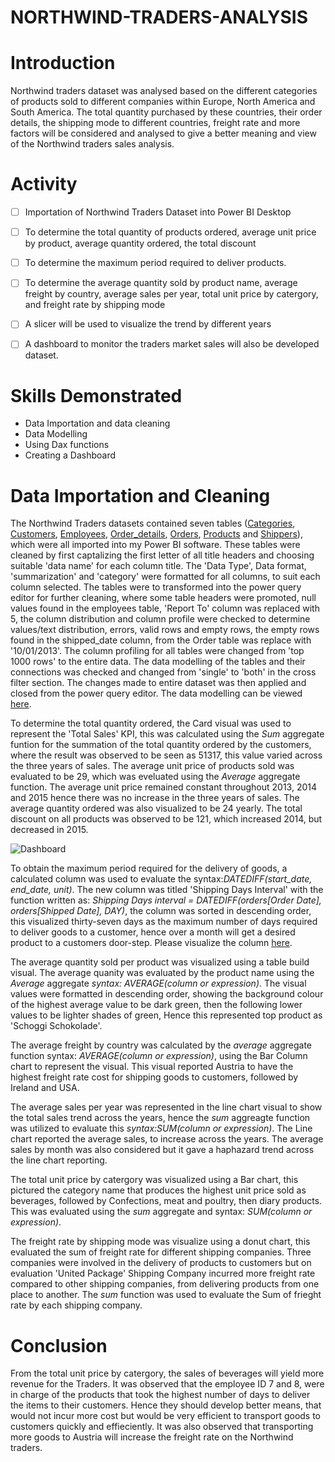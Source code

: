 # NORTHWIND-TRADERS-ANALYSIS

# **Introduction**
Northwind traders dataset was analysed based on the different categories of products sold to different companies within Europe, North America and South America. The total quantity purchased by these countries, their order details, the shipping mode to different countries, freight rate and more factors will be considered and analysed to give a better meaning and view of the Northwind traders sales analysis.


# **Activity**
- [ ]  Importation of Northwind Traders Dataset into Power BI Desktop
- [ ]  To determine the total quantity of products ordered, average unit price by product, average quantity ordered, the total discount
- [ ]  To determine the maximum period required to deliver products.
- [ ]  To determine the average quantity sold by product name, average freight by country, average sales per year, total unit price by catergory, and freight rate by shipping mode
- [ ]  A slicer will be used to visualize the trend by different years
- [ ]  A dashboard to monitor the traders market sales will also be developed dataset.
 

# **Skills Demonstrated**
- Data Importation and data cleaning
- Data Modelling
- Using Dax functions
- Creating a Dashboard


# **Data Importation and Cleaning**
The Northwind Traders datasets contained seven tables ([Categories](https://github.com/Jessie-Watt/Northwind-Traders-Analysis/blob/main/Category%20data.png), [Customers](https://github.com/Jessie-Watt/Northwind-Traders-Analysis/blob/main/Customers.png), [Employees](https://github.com/Jessie-Watt/Northwind-Traders-Analysis/blob/main/Employees.png), [Order_details](https://github.com/Jessie-Watt/Northwind-Traders-Analysis/blob/main/Orders%20Details.png), [Orders](https://github.com/Jessie-Watt/Northwind-Traders-Analysis/blob/main/Orders.png), [Products](https://github.com/Jessie-Watt/Northwind-Traders-Analysis/blob/main/Products.png) and [Shippers](https://github.com/Jessie-Watt/Northwind-Traders-Analysis/blob/main/Shippers.png)), which were all imported into my Power BI software. These tables were cleaned by first captalizing the first letter of all title headers and choosing suitable 'data name' for each column title. The 'Data Type', Data format, 'summarization' and 'category' were formatted for all columns, to suit each column selected. The tables were to transformed into the power query editor for further cleaning, where some table headers were promoted, null values found in the employees table, 'Report To' column was replaced with 5, the column distribution and column profile were checked to determine values/text distribution, errors, valid rows and empty rows, the empty rows found in the shipped_date column, from the Order table was replace with '10/01/2013'. The column profiling for all tables were changed from 'top 1000 rows' to the entire data. The data modelling of the tables and their connections was checked and changed from 'single' to 'both' in the cross filter section. The changes made to entire dataset was then applied and closed from the power query editor. The data modelling can be viewed [here](https://github.com/Jessie-Watt/Northwind-Traders-Analysis/blob/main/Data%20Modelling.png).


To determine the total quantity ordered, the Card visual was used to represent the 'Total Sales' KPI, this was calculated using the _Sum_ aggregate funtion for the summation of the total quantity ordered by the customers, where the result was observed to be seen as 51317, this value varied across the three years of sales. The average unit price of products sold was evaluated to be 29, which was eveluated using the _Average_ aggregate function. The average unit price remained constant throughout 2013, 2014 and 2015 hence there was no increase in the three years of sales. The average quantity ordered was also visualized to be 24 yearly. The total discount on all products was observed to be 121, which increased 2014, but decreased in 2015.

![Dashboard](https://github.com/Jessie-Watt/Northwind-Traders-Analysis/assets/140435577/efe9ac62-9fa0-4929-b12a-85a102865fc8)



To obtain the maximum period required for the delivery of goods, a calculated column was used to evaluate the syntax:_DATEDIFF(start_date, end_date, unit)_. The new column was titled 'Shipping Days Interval' with the function written as: _Shipping Days interval = DATEDIFF(orders[Order Date], orders[Shipped Date], DAY)_, the column was sorted in descending order, this visualized thirty-seven days as the maximum number of days required to deliver goods to a customer, hence over a month will get a desired product to a customers door-step. Please visualize the column [here](https://github.com/Jessie-Watt/Northwind-Traders-Analysis/blob/main/Shipping%20Days%20Interval.png). 

The average quantity sold per product was visualized using a table build visual. The average quanity was evaluated by the product name using the _Average_ aggregate _syntax: AVERAGE(column or expression)_. The visual values were formatted in descending order, showing the background colour of the highest average value to be dark green, then the following lower values to be lighter shades of green, Hence this represented top product as 'Schoggi Schokolade'.

The average freight by country was calculated by the _average_ aggregate function syntax: _AVERAGE(column or expression)_, using the Bar Column chart to represent the visual. This visual reported Austria to have the highest freight rate cost for shipping goods to customers, followed by Ireland and USA.

The average sales per year was represented in the line chart visual to show the total sales trend across the years, hence the _sum_ aggreagte function was utilized to evaluate this _syntax:SUM(column or expression)_. The Line chart reported the average sales, to increase across the years. The average sales by month was also considered but it gave a haphazard trend across the line chart reporting.

The total unit price by catergory was visualized using a Bar chart, this pictured the category name that produces the highest unit price sold as beverages, followed by Confections, meat and poultry, then diary products. This was evaluated using the _sum_ aggregate and syntax: _SUM(column or expression)_.

The freight rate by shipping mode was visualize using a donut chart, this evaluated the sum of freight rate for different shipping companies. Three companies were involved in the delivery of products to customers but on evaluation 'United Package' Shipping Company incurred more freight rate compared to other shipping companies, from delivering products from one place to another. The _sum_ function was used to evaluate the Sum of frieght rate by each shipping company.

# Conclusion
From the total unit price by catergory, the sales of beverages will yield more revenue for the Traders. It was observed that the employee ID 7 and 8, were in charge of the products that took the highest number of days to deliver the items to their customers. Hence they should develop better means, that would not incur more cost but would be very efficient to transport goods to customers quickly and effieciently.
It was also observed that transporting more goods to Austria will increase the freight rate on the Northwind traders. 




